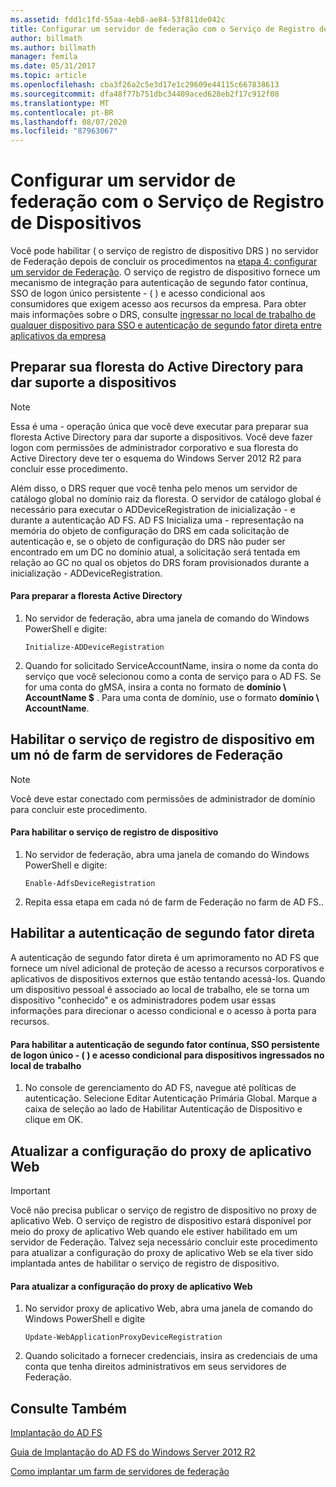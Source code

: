 ```yaml
---
ms.assetid: fdd1c1fd-55aa-4eb8-ae84-53f811de042c
title: Configurar um servidor de federação com o Serviço de Registro de Dispositivos
author: billmath
ms.author: billmath
manager: femila
ms.date: 05/31/2017
ms.topic: article
ms.openlocfilehash: cba3f26a2c5e3d17e1c29609e44115c667838613
ms.sourcegitcommit: dfa48f77b751dbc34409aced628eb2f17c912f08
ms.translationtype: MT
ms.contentlocale: pt-BR
ms.lasthandoff: 08/07/2020
ms.locfileid: "87963067"
---
```

# <a name="configure-a-federation-server-with-device-registration-service"></a>Configurar um servidor de federação com o Serviço de Registro de Dispositivos

Você pode habilitar \( o serviço de registro de dispositivo DRS \) no servidor de Federação depois de concluir os procedimentos na [etapa 4: configurar um servidor de Federação](/previous-versions/orphan-topics/ws.11/dn303424(v=ws.11)). O serviço de registro de dispositivo fornece um mecanismo de integração para autenticação de segundo fator contínua, SSO de logon único persistente \- \( \) e acesso condicional aos consumidores que exigem acesso aos recursos da empresa. Para obter mais informações sobre o DRS, consulte [ingressar no local de trabalho de qualquer dispositivo para SSO e autenticação de segundo fator direta entre aplicativos da empresa](../../ad-fs/operations/Join-to-Workplace-from-Any-Device-for-SSO-and-Seamless-Second-Factor-Authentication-Across-Company-Applications.md)

## <a name="prepare-your-active-directory-forest-to-support-devices"></a>Preparar sua floresta do Active Directory para dar suporte a dispositivos

> [!NOTE]
> Essa é uma \- operação única que você deve executar para preparar sua floresta Active Directory para dar suporte a dispositivos. Você deve fazer logon com permissões de administrador corporativo e sua floresta do Active Directory deve ter o esquema do Windows Server 2012 R2 para concluir esse procedimento.
>
> Além disso, o DRS requer que você tenha pelo menos um servidor de catálogo global no domínio raiz da floresta. O servidor de catálogo global é necessário para executar o ADDeviceRegistration de inicialização \- e durante a autenticação AD FS. AD FS Inicializa uma \- representação na memória do objeto de configuração do DRS em cada solicitação de autenticação e, se o objeto de configuração do DRS não puder ser encontrado em um DC no domínio atual, a solicitação será tentada em relação ao GC no qual os objetos do DRS foram provisionados durante a inicialização \- ADDeviceRegistration.

#### <a name="to-prepare-the-active-directory-forest"></a>Para preparar a floresta Active Directory

1.  No servidor de federação, abra uma janela de comando do Windows PowerShell e digite:

    ```
    Initialize-ADDeviceRegistration
    ```

2.  Quando for solicitado ServiceAccountName, insira o nome da conta do serviço que você selecionou como a conta de serviço para o AD FS.  Se for uma conta do gMSA, insira a conta no formato de **domínio \\ AccountName $** . Para uma conta de domínio, use o formato **domínio \\ AccountName**.

## <a name="enable-device-registration-service-on-a-federation-server-farm-node"></a>Habilitar o serviço de registro de dispositivo em um nó de farm de servidores de Federação

> [!NOTE]
> Você deve estar conectado com permissões de administrador de domínio para concluir este procedimento.

#### <a name="to-enable-device-registration-service"></a>Para habilitar o serviço de registro de dispositivo

1.  No servidor de federação, abra uma janela de comando do Windows PowerShell e digite:

    ```
    Enable-AdfsDeviceRegistration
    ```

2.  Repita essa etapa em cada nó de farm de Federação no farm de AD FS..

## <a name="enable-seamless-second-factor-authentication"></a>Habilitar a autenticação de segundo fator direta
A autenticação de segundo fator direta é um aprimoramento no AD FS que fornece um nível adicional de proteção de acesso a recursos corporativos e aplicativos de dispositivos externos que estão tentando acessá-los. Quando um dispositivo pessoal é associado ao local de trabalho, ele se torna um dispositivo "conhecido" e os administradores podem usar essas informações para direcionar o acesso condicional e o acesso à porta para recursos.

#### <a name="to-enable-seamless-second-factor-authentication-persistent-single-sign-on-sso-and-conditional-access-for-workplace-joined-devices"></a>Para habilitar a autenticação de segundo fator contínua, SSO persistente de logon único \- \( \) e acesso condicional para dispositivos ingressados no local de trabalho

1.  No console de gerenciamento do AD FS, navegue até políticas de autenticação. Selecione Editar Autenticação Primária Global. Marque a caixa de seleção ao lado de Habilitar Autenticação de Dispositivo e clique em OK.

## <a name="update-the-web-application-proxy-configuration"></a>Atualizar a configuração do proxy de aplicativo Web

> [!IMPORTANT]
> Você não precisa publicar o serviço de registro de dispositivo no proxy de aplicativo Web.  O serviço de registro de dispositivo estará disponível por meio do proxy de aplicativo Web quando ele estiver habilitado em um servidor de Federação.  Talvez seja necessário concluir este procedimento para atualizar a configuração do proxy de aplicativo Web se ela tiver sido implantada antes de habilitar o serviço de registro de dispositivo.

#### <a name="to-update-the-web-application-proxy-configuration"></a>Para atualizar a configuração do proxy de aplicativo Web

1.  No servidor proxy de aplicativo Web, abra uma janela de comando do Windows PowerShell e digite

    ```
    Update-WebApplicationProxyDeviceRegistration
    ```

2.  Quando solicitado a fornecer credenciais, insira as credenciais de uma conta que tenha direitos administrativos em seus servidores de Federação.

## <a name="see-also"></a>Consulte Também

[Implantação do AD FS](../../ad-fs/AD-FS-Deployment.md)

[Guia de Implantação do AD FS do Windows Server 2012 R2](../../ad-fs/deployment/Windows-Server-2012-R2-AD-FS-Deployment-Guide.md)

[Como implantar um farm de servidores de federação](../../ad-fs/deployment/Deploying-a-Federation-Server-Farm.md)

